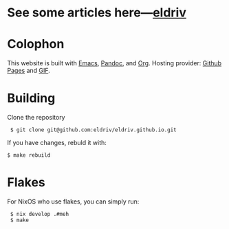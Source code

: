 # See some articles here—[eldriv](https://eldriv.github.io/)

# Colophon
This website is built with [Emacs](https://www.gnu.org/software/emacs/), [Pandoc](https://pandoc.org/index.html), and [Org](https://orgmode.org/). 
Hosting provider: [Github Pages](https://pages.github.com) and [GIF](https://giphy.com/]).

# Building 
Clone the repository
   
     $ git clone git@github.com:eldriv/eldriv.github.io.git

If you have changes, rebuld it with:
   
    $ make rebuild

# Flakes

For NixOS who use flakes, you can simply run:
   
     $ nix develop .#meh
     $ make

